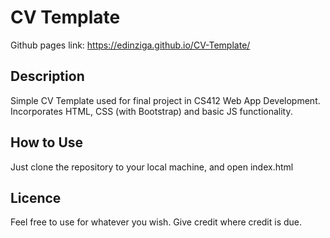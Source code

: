 # CV Template
 Github pages link: https://edinziga.github.io/CV-Template/
## Description
 Simple CV Template used for final project in CS412 Web App Development. Incorporates HTML, CSS (with Bootstrap) and basic JS functionality.

## How to Use
 Just clone the repository to your local machine, and open index.html
 
 ## Licence 
  Feel free to use for whatever you wish. Give credit where credit is due.
